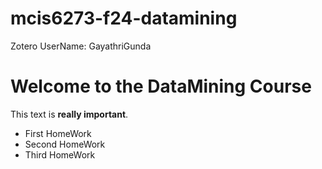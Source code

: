 # mcis6273-f24-datamining
Zotero UserName: GayathriGunda
# Welcome to the DataMining Course
This text is **really important**.
- First HomeWork
- Second HomeWork
- Third HomeWork
